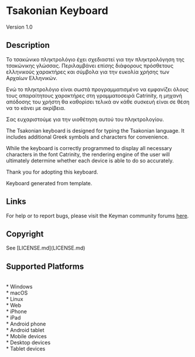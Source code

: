 Tsakonian Keyboard
==============

Version 1.0

Description
-----------
<p>Το τσακώνικο πληκτρολόγιο έχει σχεδιαστεί για την πληκτρολόγηση της τσακώνικης γλώσσας. Περιλαμβάνει επίσης διάφορους πρόσθετους ελληνικούς χαρακτήρες και σύμβολα για την ευκολία χρήσης των Αρχαίων Ελληνικών.
<p>Ενώ το πληκτρολόγιο είναι σωστά προγραμματισμένο να εμφανίζει όλους τους απαραίτητους χαρακτήρες στη γραμματοσειρά Catrinity, η μηχανή απόδοσης του χρήστη θα καθορίσει τελικά αν κάθε συσκευή είναι σε θέση να το κάνει με ακρίβεια.
<p>Σας ευχαριστούμε για την υιοθέτηση αυτού του πληκτρολογίου.
<p>
<p>The Tsakonian keyboard is designed for typing the Tsakonian language. It includes additional Greek symbols and characters for convenience.
<p>While the keyboard is correctly programmed to display all necessary characters in the font Catrinity, the rendering engine of the user will ultimately determine whether each device is able to do so accurately.
<p>Thank you for adopting this keyboard.
<p>
<p>Keyboard generated from template.

Links
-----
<p>For help or to report bugs, please visit the Keyman community forums <a href=https://community.software.sil.org/>here</a>.

Copyright
---------
<p>See [LICENSE.md](LICENSE.md)

Supported Platforms
-------------------
 <br>* Windows
<br> * macOS
<br> * Linux
 <br>* Web
 <br>* iPhone
 <br>* iPad
 <br>* Android phone
 <br>* Android tablet
 <br>* Mobile devices
 <br>* Desktop devices
 <br>* Tablet devices
<br>
